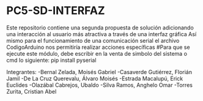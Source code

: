 # PC5-SD-INTERFAZ
Este repositorio contiene una segunda propuesta de solución adicionando una interacción al usuario más atractiva a través de una interfaz gráfica
Así mismo para el funcionamiento de una comunicación serial el archivo CodigoArduino nos permitiría realizar acciones específicas
#Para que se ejecute este módulo, debe escribir en la venta de simbolo del sistema o cmd lo siguiente: pip install pyserial

Integrantes: 
-Bernal Zelada, Moisés Gabriel 
-Casaverde Gutiérrez, Florián Jamil 
-De La Cruz Querevalu, Álvaro Moisés 
-Estrada Macalupú, Erick Euclides 
-Olazábal Cabrejos, Ubaldo 
-Silva Ramos, Anghelo Omar 
-Torres Zurita, Cristian Abel 

